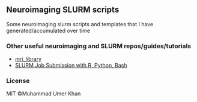 ## Neuroimaging SLURM scripts

Some neuroimaging slurm scripts and templates that I have generated/accumulated over time

### Other useful neuroimaging and SLURM repos/guides/tutorials

- [mri_library](https://github.com/cwatson/mri_library)
- [SLURM Job Submission with R, Python, Bash](https://vsoch.github.io/lessons/sherlock-jobs/)


### License

MIT ©Muhammad Umer Khan
